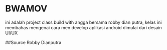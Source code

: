 # BWAMOV
ini adalah project class build with angga bersama robby dian putra, kelas ini membahas mengenai cara men develop aplikasi android dimulai dari desain UI/UX

##Source
Robby Dianputra
